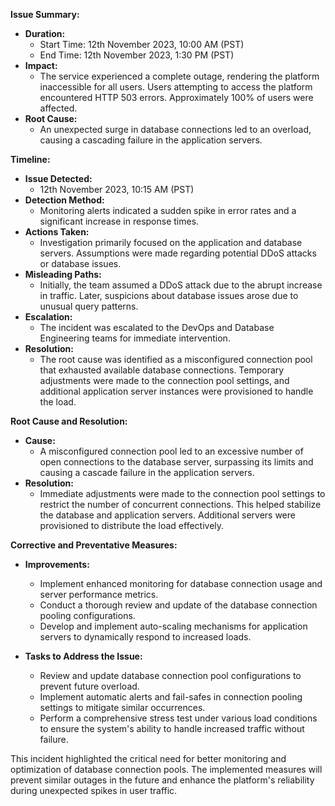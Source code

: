 **Issue Summary:**

- **Duration:** 
  - Start Time: 12th November 2023, 10:00 AM (PST)
  - End Time: 12th November 2023, 1:30 PM (PST)
- **Impact:** 
  - The service experienced a complete outage, rendering the platform inaccessible for all users. Users attempting to access the platform encountered HTTP 503 errors. Approximately 100% of users were affected.
- **Root Cause:** 
  - An unexpected surge in database connections led to an overload, causing a cascading failure in the application servers.

**Timeline:**

- **Issue Detected:** 
  - 12th November 2023, 10:15 AM (PST)
- **Detection Method:** 
  - Monitoring alerts indicated a sudden spike in error rates and a significant increase in response times.
- **Actions Taken:** 
  - Investigation primarily focused on the application and database servers. Assumptions were made regarding potential DDoS attacks or database issues.
- **Misleading Paths:** 
  - Initially, the team assumed a DDoS attack due to the abrupt increase in traffic. Later, suspicions about database issues arose due to unusual query patterns.
- **Escalation:** 
  - The incident was escalated to the DevOps and Database Engineering teams for immediate intervention.
- **Resolution:** 
  - The root cause was identified as a misconfigured connection pool that exhausted available database connections. Temporary adjustments were made to the connection pool settings, and additional application server instances were provisioned to handle the load.

**Root Cause and Resolution:**

- **Cause:** 
  - A misconfigured connection pool led to an excessive number of open connections to the database server, surpassing its limits and causing a cascade failure in the application servers.
- **Resolution:** 
  - Immediate adjustments were made to the connection pool settings to restrict the number of concurrent connections. This helped stabilize the database and application servers. Additional servers were provisioned to distribute the load effectively.

**Corrective and Preventative Measures:**

- **Improvements:**
  - Implement enhanced monitoring for database connection usage and server performance metrics.
  - Conduct a thorough review and update of the database connection pooling configurations.
  - Develop and implement auto-scaling mechanisms for application servers to dynamically respond to increased loads.

- **Tasks to Address the Issue:**
  - Review and update database connection pool configurations to prevent future overload.
  - Implement automatic alerts and fail-safes in connection pooling settings to mitigate similar occurrences.
  - Perform a comprehensive stress test under various load conditions to ensure the system's ability to handle increased traffic without failure.

This incident highlighted the critical need for better monitoring and optimization of database connection pools. The implemented measures will prevent similar outages in the future and enhance the platform's reliability during unexpected spikes in user traffic.
